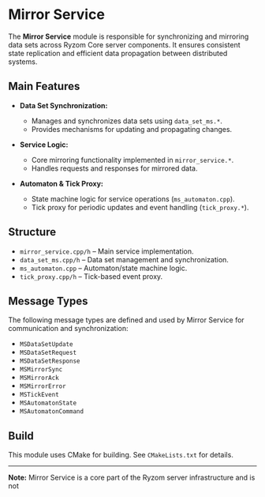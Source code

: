 # Mirror Service

The **Mirror Service** module is responsible for synchronizing and mirroring data sets across Ryzom Core server components. It ensures consistent state replication and efficient data propagation between distributed systems.

## Main Features

- **Data Set Synchronization:**
  - Manages and synchronizes data sets using `data_set_ms.*`.
  - Provides mechanisms for updating and propagating changes.

- **Service Logic:**
  - Core mirroring functionality implemented in `mirror_service.*`.
  - Handles requests and responses for mirrored data.

- **Automaton & Tick Proxy:**
  - State machine logic for service operations (`ms_automaton.cpp`).
  - Tick proxy for periodic updates and event handling (`tick_proxy.*`).

## Structure

- `mirror_service.cpp/h` – Main service implementation.
- `data_set_ms.cpp/h` – Data set management and synchronization.
- `ms_automaton.cpp` – Automaton/state machine logic.
- `tick_proxy.cpp/h` – Tick-based event proxy.

## Message Types

The following message types are defined and used by Mirror Service for communication and synchronization:

- `MSDataSetUpdate`
- `MSDataSetRequest`
- `MSDataSetResponse`
- `MSMirrorSync`
- `MSMirrorAck`
- `MSMirrorError`
- `MSTickEvent`
- `MSAutomatonState`
- `MSAutomatonCommand`

## Build

This module uses CMake for building. See `CMakeLists.txt` for details.

---

**Note:**
Mirror Service is a core part of the Ryzom server infrastructure and is not